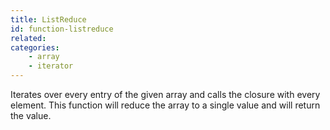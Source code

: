 ```yaml
---
title: ListReduce
id: function-listreduce
related:
categories:
    - array
    - iterator
---
```


Iterates over every entry of the given array and calls the closure with every element. 
		This function will reduce the array to a single value and will return the value.
